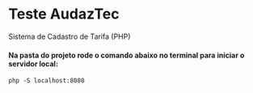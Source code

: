 # Teste AudazTec
Sistema de Cadastro de Tarifa (PHP)

#### Na pasta do projeto rode o comando abaixo no terminal para iniciar o servidor local:

`php -S localhost:8080`

